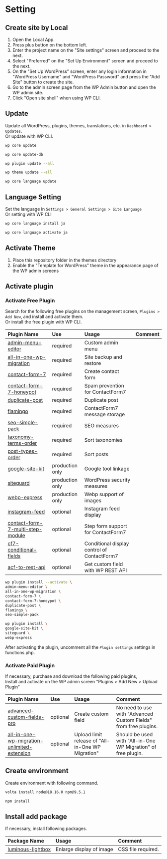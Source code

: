 # Setting

## Create site by Local

1. Open the Local App.
2. Press plus button on the bottom left.
3. Enter the project name on the "Site settings" screen and proceed to the next.
4. Select "Preferred" on the "Set Up Environment" screen and proceed to the next.
5. On the "Set Up WordPress" screen, enter any login information in "WordPress Username" and "WordPress Password" and press the "Add Site" button to create the site.
6. Go to the admin screen page from the WP Admin button and open the WP admin site.
7. Click "Open site shell" when using WP CLI.

## Update

Update all WordPress, plugins, themes, translations, etc. in `Dashboard > Updates`.  
Or update with WP CLI.  

```zsh
wp core update

wp core update-db

wp plugin update --all

wp theme update --all

wp core language update
```

## Language Setting

Set the language in `Settings > General Settings > Site Language`  
Or setting with WP CLI  

```zsh
wp core language install ja

wp core language activate ja
```

## Activate Theme

1. Place this repository folder in the themes directory
2. Enable the "Template for WordPress" theme in the appearance page of the WP admin screens

## Activate plugin

### Activate Free Plugin

Search for the following free plugins on the management screen, `Plugins > Add New`, and install and activate them.  
Or install the free plugin with WP CLI.  

| Plugin Name | Use | Usage | Comment |
|:------------|:----|:------|:--------|
| [admin-menu-editor](https://ja.wordpress.org/plugins/admin-menu-editor/) | required | Custom admin menu |  |
| [all-in-one-wp-migration](https://ja.wordpress.org/plugins/all-in-one-wp-migration/) | required | Site backup and restore |  |
| [contact-form-7](https://ja.wordpress.org/plugins/contact-form-7/) | required | Create contact form |  |
| [contact-form-7-honeypot](https://ja.wordpress.org/plugins/contact-form-7-honeypot/) | required | Spam prevention for ContactForm7 |  |
| [duplicate-post](https://ja.wordpress.org/plugins/duplicate-post/) | required | Duplicate post |  |
| [flamingo](https://ja.wordpress.org/plugins/flamingo/)| required | ContactForm7 message storage |  |
| [seo-simple-pack](https://ja.wordpress.org/plugins/seo-simple-pack/) | required | SEO measures |  |
| [taxonomy-terms-order](https://ja.wordpress.org/plugins/taxonomy-terms-order/) | required | Sort taxonomies |  |
| [post-types-order](https://ja.wordpress.org/plugins/post-types-order/) | required | Sort posts |  |
| [google-site-kit](https://ja.wordpress.org/plugins/google-site-kit/) | production only | Google tool linkage |  |
| [siteguard](https://ja.wordpress.org/plugins/siteguard/) | production only | WordPress security measures |  |
| [webp-express](https://ja.wordpress.org/plugins/webp-express/) | production only | Webp support of images |  |
| [instagram-feed](https://ja.wordpress.org/plugins/instagram-feed/) | optional | Instagram feed display |  |
| [contact-form-7-multi-step-module](https://ja.wordpress.org/plugins/contact-form-7-multi-step-module/) | optional | Step form support for ContactForm7 |  |
| [cf7-conditional-fields](https://ja.wordpress.org/plugins/cf7-conditional-fields/) | optional | Conditional display control of ContactForm7 |  |
| [acf-to-rest-api](https://ja.wordpress.org/plugins/acf-to-rest-api/) | optional | Get custom field with WP REST API |  |

```zsh
wp plugin install --activate \
admin-menu-editor \
all-in-one-wp-migration \
contact-form-7 \
contact-form-7-honeypot \
duplicate-post \
flamingo \
seo-simple-pack

wp plugin install \
google-site-kit \
siteguard \
webp-express
```

After activating the plugin, uncomment all the `Plugin settings` settings in functions.php.  

### Activate Paid Plugin

If necessary, purchase and download the following paid plugins,  
Install and activate on the WP admin screen "Plugins > Add New > Upload Plugin"  

| Plugin Name | Use | Usage | Comment |
|:------------|:----|:------|:--------|
| [advanced-custom-fields-pro](https://www.advancedcustomfields.com/) | optional | Create custom field | No need to use with "Advanced Custom Fields" from free plugins.  |
| [all-in-one-wp-migration-unlimited-extension](https://servmask.com/products/unlimited-extension) | optional | Upload limit release of "All-in-One WP Migration"  | Should be used with "All-in-One WP Migration" of free plugin. |

## Create environment

Create environment with following command.  

```zsh
volta install node@18.16.0 npm@9.5.1

npm install
```

## Install add package

If necessary, install following packages.  

| Package Name | Usage | Comment |
|:-------------|:------|:--------|
| [luminous-lightbox](https://github.com/imgix/luminous) | Enlarge display of image | CSS file required. |
